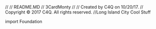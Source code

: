 //
//  README.MD
//  3CardMonty
//
//  Created by C4Q on 10/20/17.
//  Copyright © 2017 C4Q. All rights reserved.
//Long Island City
Cool Stuff

import Foundation

